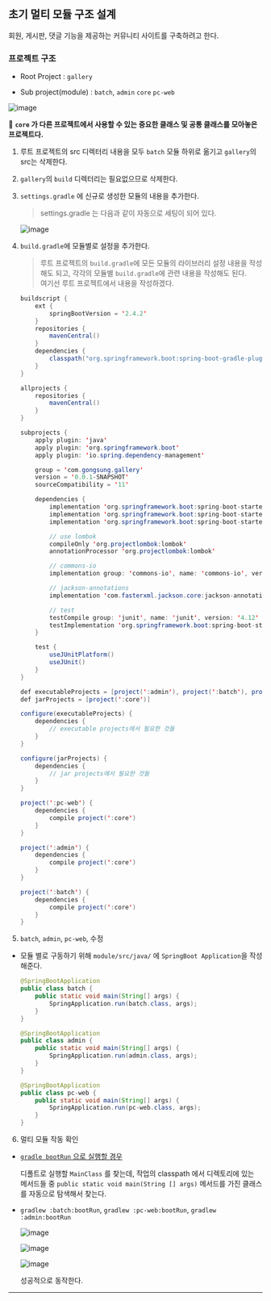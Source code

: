 ## 초기 멀티 모듈 구조 설계
회원, 게시판, 댓글 기능을 제공하는 커뮤니티 사이트를 구축하려고 한다.

### 프로젝트 구조

- Root Project : `gallery`


- Sub project(module) : `batch`, `admin` `core` `pc-web`


![image](https://user-images.githubusercontent.com/51476083/106502460-bc1b1500-6507-11eb-983f-ee1920e1691f.png)

📌  **`core` 가 다른 프로젝트에서 사용할 수 있는 중요한 클래스 및 공통 클래스를 모아놓은 프로젝트다.**


1. 루트 프로젝트의 src 디렉터리 내용을 모두 `batch` 모듈 하위로 옮기고 `gallery`의 src는 삭제한다.



2. `gallery`의 `build` 디렉터리는 필요없으므로 삭제한다.



3. `settings.gradle` 에 신규로 생성한 모듈의 내용을 추가한다.

   > settings.gradle 는 다음과 같이 자동으로 세팅이 되어 있다.

    ![image](https://user-images.githubusercontent.com/51476083/106376940-c42a6600-63dc-11eb-8f3d-18d6c5dbf203.png)



4. `build.gradle`에 모듈별로 설정을 추가한다.
    > 루트 프로젝트의 `build.gradle`에 모든 모듈의 라이브러리 설정 내용을 작성해도 되고, 각각의 모듈별 `build.gradle`에 관련 내용을 작성해도 된다. <br/>
    여기선 루트 프로젝트에서 내용을 작성하겠다.

    ```java
    buildscript {
        ext {
            springBootVersion = '2.4.2'
        }
        repositories {
            mavenCentral()
        }
        dependencies {
            classpath("org.springframework.boot:spring-boot-gradle-plugin:${springBootVersion}")
        }
    }

    allprojects {
        repositories {
            mavenCentral()
        }
    }

    subprojects {
        apply plugin: 'java'
        apply plugin: 'org.springframework.boot'
        apply plugin: 'io.spring.dependency-management'

        group = 'com.gongsung.gallery'
        version = '0.0.1-SNAPSHOT'
        sourceCompatibility = '11'

        dependencies {
            implementation 'org.springframework.boot:spring-boot-starter-web'
            implementation 'org.springframework.boot:spring-boot-starter-aop'
            implementation 'org.springframework.boot:spring-boot-starter'

            // use lombok
            compileOnly 'org.projectlombok:lombok'
            annotationProcessor 'org.projectlombok:lombok'

            // commons-io
            implementation group: 'commons-io', name: 'commons-io', version: '2.6'

            // jackson-annotations
            implementation 'com.fasterxml.jackson.core:jackson-annotations'

            // test
            testCompile group: 'junit', name: 'junit', version: '4.12'
            testImplementation 'org.springframework.boot:spring-boot-starter-test'
        }

        test {
            useJUnitPlatform()
            useJUnit()
        }
    }

    def executableProjects = [project(':admin'), project(':batch'), project(':pc-web')]
    def jarProjects = [project(':core')]

    configure(executableProjects) {
        dependencies {
            // executable projects에서 필요한 것들
        }
    }

    configure(jarProjects) {
        dependencies {
            // jar projects에서 필요한 것들
        }
    }

    project(':pc-web') {
        dependencies {
            compile project(':core')
        }
    }

    project(':admin') {
        dependencies {
            compile project(':core')
        }
    }

    project(':batch') {
        dependencies {
            compile project(':core')
        }
    }
    ```

5. `batch`, `admin`, `pc-web`,  수정
 - 모듈 별로 구동하기 위해 `module/src/java/` 에 `SpringBoot Application`을 작성해준다.

    ```java
    @SpringBootApplication
    public class batch {
        public static void main(String[] args) {
            SpringApplication.run(batch.class, args);
        }
    }
    ```

    ```java
    @SpringBootApplication
    public class admin {
        public static void main(String[] args) {
            SpringApplication.run(admin.class, args);
        }
    }
    ```

    ```java
    @SpringBootApplication
    public class pc-web {
        public static void main(String[] args) {
            SpringApplication.run(pc-web.class, args);
        }
    }
    ```

6. 멀티 모듈 작동 확인
- [`gradle bootRun` 으로 실행할 경우](https://docs.spring.io/spring-boot/docs/current/gradle-plugin/reference/htmlsingle/#running-your-application-passing-arguments) <br/>

  디폴트로 실행할 `MainClass` 를 찾는데, 작업의 classpath 에서 디렉토리에 있는 메서드들 중 `public static void main(String [] args)` 메서드를 가진 클래스를 자동으로 탐색해서 찾는다.


- `gradlew :batch:bootRun`, `gradlew :pc-web:bootRun`, `gradlew :admin:bootRun`
  <br/>

  ![image](https://user-images.githubusercontent.com/51476083/106502228-72cac580-6507-11eb-8249-508a67cb80d6.png)


  ![image](https://user-images.githubusercontent.com/51476083/106377738-93e5c600-63e2-11eb-87a6-ace47b970024.png)

  ![image](https://user-images.githubusercontent.com/51476083/106377727-7f093280-63e2-11eb-93f1-01ebbb83b7d1.png)

  성공적으로 동작한다.
---
